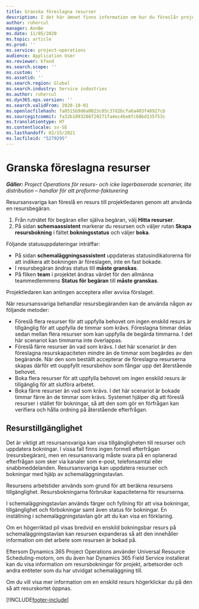 ```yaml
---
title: Granska föreslagna resurser
description: I det här ämnet finns information om hur du föreslår projektresurser.
author: ruhercul
manager: AnnBe
ms.date: 11/05/2020
ms.topic: article
ms.prod: ''
ms.service: project-operations
audience: Application User
ms.reviewer: kfend
ms.search.scope: ''
ms.custom: ''
ms.assetid: ''
ms.search.region: Global
ms.search.industry: Service industries
ms.author: ruhercul
ms.dyn365.ops.version: ''
ms.search.validFrom: 2020-10-01
ms.openlocfilehash: fa0515b9d6a0023c05c37d2bcfa6a403f48927cb
ms.sourcegitcommit: fa32b1893286f20271fa4ec4be8fc68bd135f53c
ms.translationtype: HT
ms.contentlocale: sv-SE
ms.lasthandoff: 02/15/2021
ms.locfileid: "5279295"
---
```

# <a name="review-proposed-resources"></a>Granska föreslagna resurser

_**Gäller:** Project Operations för resurs- och icke lagerbaserade scenarier, lite distribution – handlar för att proforma-fakturering_

Resursansvariga kan föreslå en resurs till projektledaren genom att använda en resursbegäran.

1. Från rutnätet för begäran eller själva begäran, välj **Hitta resurser**.
2. På sidan **schemaassistent** markerar du resursen och väljer rutan **Skapa resursbokning** i fältet **bokningsstatus** och väljer **boka**.

Följande statusuppdateringar inträffar:

- På sidan **schemaläggningsassistent** uppdateras statusindikatorerna för att indikera att bokningen är föreslagen, inte en fast bokade.
- I resursbegäran ändras status till **måste granskas**.
- På fliken **team** i projektet ändras värdet för den allmänna teammedlemmens **Status för begäran** till **måste granskas**.

Projektledaren kan antingen acceptera eller avvisa förslaget.

När resursansvariga behandlar resursbegäranden kan de använda någon av följande metoder:

- Föreslå flera resurser för att uppfylla behovet om ingen enskild resurs är tillgänglig för att uppfylla de timmar som krävs. Föreslagna timmar delas sedan mellan flera resurser som kan uppfylla de begärda timmarna. I det här scenariot kan timmarna inte överlappas.
- Föreslå färre resurser än vad som krävs. I det här scenariot är den föreslagna resurskapaciteten mindre än de timmar som begärdes av den begärande. När den som beställt accepterar de föreslagna resurserna skapas därför ett ouppfyllt resursbehov som fångar upp det återstående behovet.
- Boka flera resurser för att uppfylla behovet om ingen enskild resurs är tillgänglig för att slutföra arbetet.
- Boka färre resurser än vad som krävs. I det här scenariot är bokade timmar färre än de timmar som krävs. Systemet hjälper dig att föreslå resurser i stället för bokningar, så att den som gör en förfrågan kan verifiera och hålla ordning på återstående efterfrågan.

## <a name="resource-availability"></a>Resurstillgänglighet

Det är viktigt att resursansvariga kan visa tillgängligheten till resurser och uppdatera bokningar. I vissa fall finns ingen formell efterfrågan (resursbegäran), men en resursansvarig måste svara på en oplanerad efterfrågan som sker via kanaler som e-post, telefonsamtal eller snabbmeddelanden. Resursansvariga kan uppdatera resurser och bokningar med hjälp av schemaläggningstavlan.

Resursens arbetstider används som grund för att beräkna resursens tillgänglighet. Resursbokningarna förbrukar kapaciteterna för resurserna.

I schemaläggningstavlan används färger och fyllning för att visa bokningar, tillgänglighet och förbokningar samt även status för bokningar. En inställning i schemaläggningstavlan gör att du kan visa en förklaring.

Om en högerriktad pil visas bredvid en enskild bokningsbar resurs på schemaläggningstavlan kan resursen expanderas så att den innehåller information om det arbete som resursen är bokad på.

Eftersom Dynamics 365 Project Operations använder Universal Resource Scheduling-motorn, om du även har Dynamics 365 Field Service installerat kan du visa information om resursbokningar för projekt, arbetsorder och andra entiteter som du har utvidgat schemaläggning till.

Om du vill visa mer information om en enskild resurs högerklickar du på den så att resurskortet öppnas.



[!INCLUDE[footer-include](../includes/footer-banner.md)]